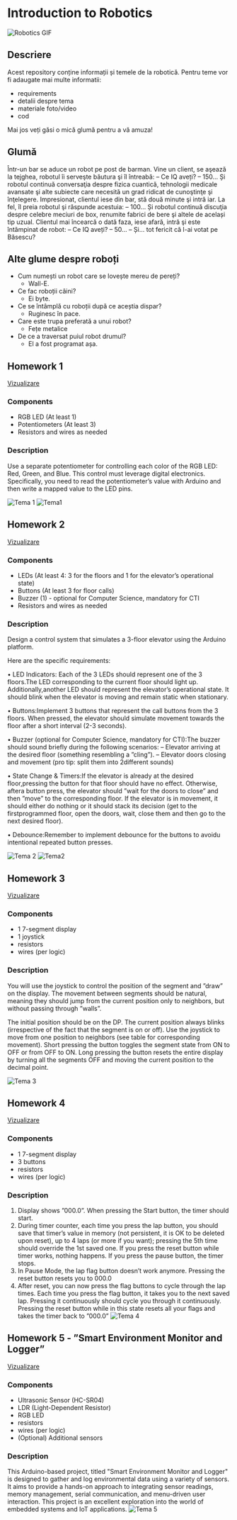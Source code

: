 # Introduction to Robotics

![Robotics GIF](giphy.gif)

## Descriere

Acest repository conține informații și temele de la robotică. Pentru teme vor fi adaugate mai multe informatii: 
- requirements
- detalii despre tema
- materiale foto/video
- cod

Mai jos veți găsi o mică glumă pentru a vă amuza!

## Glumă

Într-un bar se aduce un robot pe post de barman. Vine un client, se aşează la tejghea, robotul îi serveşte băutura şi îl întreabă:
– Ce IQ aveți?
– 150…
Și robotul continuă conversaţia despre fizica cuantică, tehnologii medicale avansate şi alte subiecte care necesită un grad ridicat de cunoştinţe şi înţelegere.  Impresionat, clientul iese din bar, stă două minute şi intră iar. La fel, îl preia robotul şi răspunde acestuia:
– 100…
Și robotul continuă discuţia despre celebre meciuri de box, renumite fabrici de bere şi altele de același tip uzual. Clientul mai încearcă o dată faza, iese afară, intră şi este întâmpinat de robot:
– Ce IQ aveți?
– 50…
– Și… tot fericit că l-ai votat pe Băsescu?

## Alte glume despre roboți

- Cum numești un robot care se lovește mereu de pereți?
  - Wall-E.
- Ce fac roboții câini?
  - Ei byte.
- Ce se întâmplă cu roboții după ce aceștia dispar?
  - Ruginesc în pace.
- Care este trupa preferată a unui robot?
  - Fețe metalice
- De ce a traversat puiul robot drumul?
  - El a fost programat așa.

## Homework 1

[Vizualizare ](https://youtu.be/1N3irRfwCFM)

### Components
- RGB LED (At least 1)
- Potentiometers (At least 3)
- Resistors and wires as needed

### Description
Use a separate potentiometer for controlling each color of the RGB LED: Red, Green, and Blue. This control must leverage digital electronics. Specifically, you need to read the potentiometer’s value with Arduino and then write a mapped value to the LED pins.

![Tema 1](t1.jpeg) ![Tema1](t11.jpeg)

## Homework 2

[Vizualizare ](https://youtube.com/shorts/hmYTQVivXF4?feature=share)

### Components
-  LEDs (At least 4: 3 for the floors and 1 for the elevator’s operational
state)
- Buttons (At least 3 for floor calls)
- Buzzer (1) - optional for Computer Science, mandatory for CTI
- Resistors and wires as needed

### Description
Design  a  control  system  that  simulates  a  3-floor  elevator  using  the  Arduino platform.  

Here are the specific requirements:

• LED Indicators: Each of the 3 LEDs should represent one of the 3 floors.The LED corresponding to the current floor should light up.  Additionally,another LED should represent the elevator’s operational state.  It should blink when the elevator is moving and remain static when stationary.

• Buttons:Implement 3 buttons that represent the call buttons from the 3 floors.  When pressed, the elevator should simulate movement towards the floor after a short interval (2-3 seconds).

• Buzzer  (optional  for  Computer  Science,  mandatory  for  CTI):The buzzer should sound briefly during the following scenarios:
  – Elevator arriving at the desired floor (something resembling a ”cling”).
  – Elevator  doors  closing  and  movement  (pro  tip:  split  them  into  2different sounds)
  
• State Change & Timers:If the elevator is already at the desired floor,pressing the button for that floor should have no effect.  Otherwise, aftera button press, the elevator should ”wait for the doors to close” and then ”move”  to  the  corresponding  floor.   If  the  elevator  is  in  movement,  it should either do nothing or it should stack its decision (get to the firstprogrammed floor,  open the doors,  wait,  close them and then go to the next desired floor).

• Debounce:Remember to implement debounce for the buttons to avoidu intentional repeated button presses.

![Tema 2](t2.jpeg) ![Tema2](t22.jpeg)

## Homework 3

[Vizualizare ](https://youtu.be/lr_9OH2ECP0)

### Components
-  1 7-segment display
-  1 joystick
-  resistors
-  wires (per logic)

### Description
You will use the joystick to control the position of the segment and ”draw” on the display. The movement between segments should be natural, meaning they should jump from the current position only to neighbors, but without passing through ”walls”.

The initial position should be on the DP. The current position always blinks (irrespective of the fact that the segment is on or off). Use the joystick to move from one position to neighbors (see table for corresponding movement). Short pressing the button toggles the segment state from ON to OFF or from OFF to ON. Long pressing the button resets the entire display by turning all the segments OFF and moving the current position to the decimal point. 

![Tema 3](t3.jpeg)

## Homework 4

[Vizualizare ](https://youtu.be/Q6xPuRTwS4w)

### Components
-  1 7-segment display
-  3 buttons
-  resistors
-  wires (per logic)

### Description
1. Display shows ”000.0”. When pressing the Start button, the timer should start.
2. During timer counter, each time you press the lap button, you should save that timer’s value in memory (not persistent, it is OK to be deleted upon reset), up to 4 laps (or more if you want); pressing the 5th time should override the 1st saved one. If you press the reset button while timer works, nothing happens. If you press the pause button, the timer stops.
3. In Pause Mode, the lap flag button doesn’t work anymore. Pressing the reset button resets you to 000.0
4. After reset, you can now press the flag buttons to cycle through the lap times. Each time you press the flag button, it takes you to the next saved lap. Pressing it continuously should cycle you through it continuously. Pressing the reset button while in this state resets all your flags and takes the timer back to ”000.0”
![Tema 4](t4.jpeg)

## Homework 5 - ”Smart Environment Monitor and Logger”

[Vizualizare ](https://youtu.be/PuZ1YfwFdWs)

### Components
-  Ultrasonic Sensor (HC-SR04)
-  LDR (Light-Dependent Resistor)
-  RGB LED
-  resistors
-  wires (per logic)
-   (Optional) Additional sensors

### Description
This Arduino-based project, titled "Smart Environment Monitor and Logger" is designed to gather and log environmental data using a variety of sensors. It aims to provide a hands-on approach to integrating sensor readings, memory management, serial communication, and menu-driven user interaction. This project is an excellent exploration into the world of embedded systems and IoT applications.
![Tema 5](t5.jpeg)
